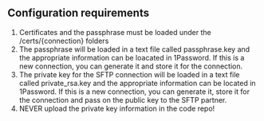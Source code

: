 ## Configuration requirements
1. Certificates and the passphrase must be loaded under the /certs/{connection} folders
1. The passphrase will be loaded in a text file called passphrase.key and the appropriate information can be loacated in 1Password. If this is a new connection, you can generate it and store it for the connection.
1. The private key for the SFTP connection will be loaded in a text file called private_rsa.key and the appropriate information can be located in 1Password. If this is a new connection, you can generate it, store it for the connection and pass on the public key to the SFTP partner.
1. NEVER upload the private key information in the code repo!